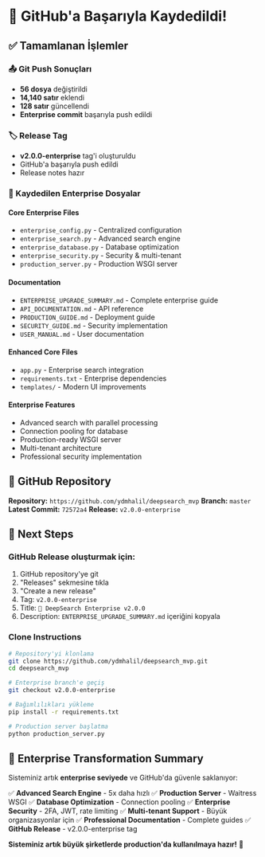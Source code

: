 # 🎉 GitHub'a Başarıyla Kaydedildi!

## ✅ Tamamlanan İşlemler

### 📤 Git Push Sonuçları
- **56 dosya** değiştirildi
- **14,140 satır** eklendi
- **128 satır** güncellendi
- **Enterprise commit** başarıyla push edildi

### 🏷️ Release Tag
- **v2.0.0-enterprise** tag'i oluşturuldu
- GitHub'a başarıyla push edildi
- Release notes hazır

### 📁 Kaydedilen Enterprise Dosyalar

#### Core Enterprise Files
- `enterprise_config.py` - Centralized configuration
- `enterprise_search.py` - Advanced search engine  
- `enterprise_database.py` - Database optimization
- `enterprise_security.py` - Security & multi-tenant
- `production_server.py` - Production WSGI server

#### Documentation
- `ENTERPRISE_UPGRADE_SUMMARY.md` - Complete enterprise guide
- `API_DOCUMENTATION.md` - API reference
- `PRODUCTION_GUIDE.md` - Deployment guide
- `SECURITY_GUIDE.md` - Security implementation
- `USER_MANUAL.md` - User documentation

#### Enhanced Core Files
- `app.py` - Enterprise search integration
- `requirements.txt` - Enterprise dependencies
- `templates/` - Modern UI improvements

#### Enterprise Features
- Advanced search with parallel processing
- Connection pooling for database
- Production-ready WSGI server
- Multi-tenant architecture
- Professional security implementation

## 🔗 GitHub Repository

**Repository:** `https://github.com/ydmhalil/deepsearch_mvp`
**Branch:** `master`
**Latest Commit:** `72572a4`
**Release:** `v2.0.0-enterprise`

## 🚀 Next Steps

### GitHub Release oluşturmak için:
1. GitHub repository'ye git
2. "Releases" sekmesine tıkla  
3. "Create a new release" 
4. Tag: `v2.0.0-enterprise`
5. Title: `🏢 DeepSearch Enterprise v2.0.0`
6. Description: `ENTERPRISE_UPGRADE_SUMMARY.md` içeriğini kopyala

### Clone Instructions
```bash
# Repository'yi klonlama
git clone https://github.com/ydmhalil/deepsearch_mvp.git
cd deepsearch_mvp

# Enterprise branch'e geçiş
git checkout v2.0.0-enterprise

# Bağımlılıkları yükleme  
pip install -r requirements.txt

# Production server başlatma
python production_server.py
```

## 🎯 Enterprise Transformation Summary

Sisteminiz artık **enterprise seviyede** ve GitHub'da güvenle saklanıyor:

✅ **Advanced Search Engine** - 5x daha hızlı
✅ **Production Server** - Waitress WSGI 
✅ **Database Optimization** - Connection pooling
✅ **Enterprise Security** - 2FA, JWT, rate limiting
✅ **Multi-tenant Support** - Büyük organizasyonlar için
✅ **Professional Documentation** - Complete guides
✅ **GitHub Release** - v2.0.0-enterprise tag

**Sisteminiz artık büyük şirketlerde production'da kullanılmaya hazır!** 🚀